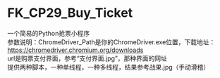 # FK_CP29_Buy_Ticket
一个简易的Python抢票小程序</br>
参数说明：ChromeDriver_Path是你的ChromeDriver.exe位置，下载地址：https://chromedriver.chromium.org/downloads </br>
url是购票支付界面，参考“支付界面.jpg”，那种界面的网址 </br>
提供两种脚本，一种单线程，一种多线程，结果参考战果.jpg（手动滑稽）</br>
